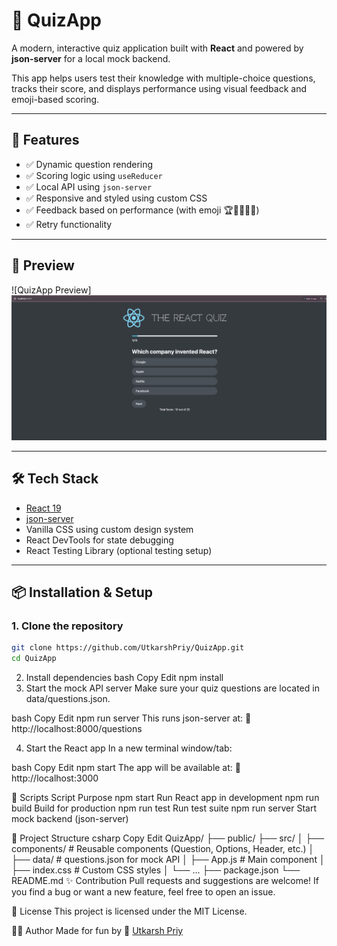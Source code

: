 # 🎯 QuizApp

A modern, interactive quiz application built with **React** and powered by **json-server** for a local mock backend.

This app helps users test their knowledge with multiple-choice questions, tracks their score, and displays performance using visual feedback and emoji-based scoring.

---

## 🚀 Features

- ✅ Dynamic question rendering
- ✅ Scoring logic using `useReducer`
- ✅ Local API using `json-server`
- ✅ Responsive and styled using custom CSS
- ✅ Feedback based on performance (with emoji 🏆🥇🤩🤦‍♂️)
- ✅ Retry functionality

---

## 📸 Preview

![QuizApp Preview]
![alt text](image.png)

---

## 🛠️ Tech Stack

- [React 19](https://reactjs.org/)
- [json-server](https://github.com/typicode/json-server)
- Vanilla CSS using custom design system
- React DevTools for state debugging
- React Testing Library (optional testing setup)

---

## 📦 Installation & Setup

### 1. Clone the repository

```bash
git clone https://github.com/UtkarshPriy/QuizApp.git
cd QuizApp
```

2. Install dependencies
   bash
   Copy
   Edit
   npm install
3. Start the mock API server
   Make sure your quiz questions are located in data/questions.json.

bash
Copy
Edit
npm run server
This runs json-server at:
📍 http://localhost:8000/questions

4. Start the React app
   In a new terminal window/tab:

bash
Copy
Edit
npm start
The app will be available at:
📍 http://localhost:3000

🧪 Scripts
Script Purpose
npm start Run React app in development
npm run build Build for production
npm run test Run test suite
npm run server Start mock backend (json-server)

📁 Project Structure
csharp
Copy
Edit
QuizApp/
├── public/
├── src/
│ ├── components/ # Reusable components (Question, Options, Header, etc.)
│ ├── data/ # questions.json for mock API
│ ├── App.js # Main component
│ ├── index.css # Custom CSS styles
│ └── ...
├── package.json
└── README.md
✨ Contribution
Pull requests and suggestions are welcome!
If you find a bug or want a new feature, feel free to open an issue.

📝 License
This project is licensed under the MIT License.

🙋‍♂️ Author
Made for fun by
🔗 [Utkarsh Priy](https://github.com/UtkarshPriy)
